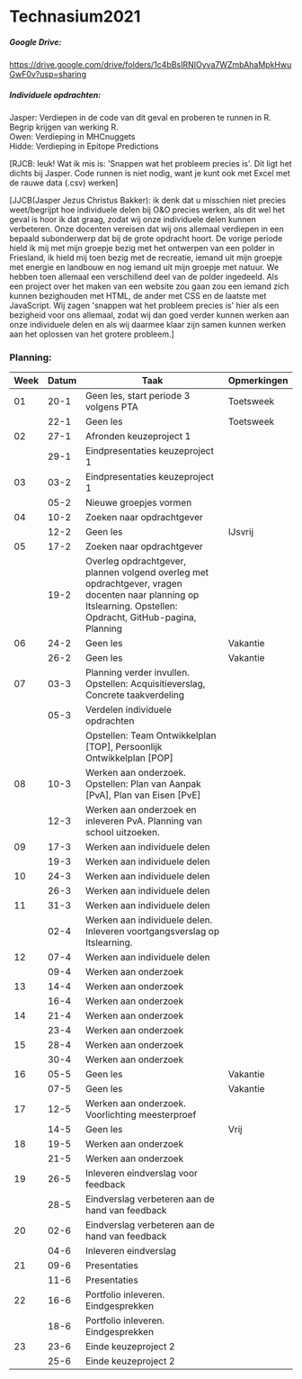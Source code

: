 # Technasium2021

##### Google Drive:
https://drive.google.com/drive/folders/1c4bBsIRNIOyva7WZmbAhaMpkHwuGwF0v?usp=sharing

##### Individuele opdrachten:
Jasper: Verdiepen in de code van dit geval en proberen te runnen in R. Begrip krijgen van werking R.\
Owen: Verdieping in MHCnuggets\
Hidde: Verdieping in Epitope Predictions

[RJCB: leuk! Wat ik mis is: 'Snappen wat het probleem precies is'. Dit ligt
het dichts bij Jasper. Code runnen is niet nodig, want je kunt ook met Excel
met de rauwe data (.csv) werken]

[JJCB(Jasper Jezus Christus Bakker): ik denk dat u misschien niet precies weet/begrijpt hoe individuele delen bij O&O precies werken, als dit wel het geval is hoor ik dat graag, zodat wij onze individuele delen kunnen verbeteren. Onze docenten vereisen dat wij ons allemaal verdiepen in een bepaald subonderwerp dat bij de grote opdracht hoort. De vorige periode hield ik mij met mijn groepje bezig met het ontwerpen van een polder in Friesland, ik hield mij toen bezig met de recreatie, iemand uit mijn groepje met energie en landbouw en nog iemand uit mijn groepje met natuur. We hebben toen allemaal een verschillend deel van de polder ingedeeld. Als een project over het maken van een website zou gaan zou een iemand zich kunnen bezighouden met HTML, de ander met CSS en de laatste met JavaScript. Wij zagen 'snappen wat het probleem precies is' hier als een bezigheid voor ons allemaal, zodat wij dan goed verder kunnen werken aan onze individuele delen en als wij daarmee klaar zijn samen kunnen werken aan het oplossen van het grotere probleem.]

### Planning:
| Week | Datum | Taak                                                                        | Opmerkingen |
|------|-------|-----------------------------------------------------------------------------|-------------|
| 01   | 20-1  | Geen les, start periode 3 volgens PTA                                       | Toetsweek   |
|      | 22-1  | Geen les                                                                    | Toetsweek   |
| 02   | 27-1  | Afronden keuzeproject 1                                                     |             |
|      | 29-1  | Eindpresentaties keuzeproject 1                                             |             |
| 03   | 03-2  | Eindpresentaties keuzeproject 1                                             |             |
|      | 05-2  | Nieuwe groepjes vormen                                                      |             |
| 04   | 10-2  | Zoeken naar opdrachtgever                                                   |             |
|      | 12-2  | Geen les                                                                    | IJsvrij     |
| 05   | 17-2  | Zoeken naar opdrachtgever                                                   |             |
|      | 19-2  | Overleg opdrachtgever, plannen volgend overleg met opdrachtgever, vragen docenten naar planning op Itslearning. Opstellen: Opdracht, GitHub-pagina, Planning |             |
| 06   | 24-2  | Geen les                                                                    | Vakantie    |
|      | 26-2  | Geen les                                                                    | Vakantie    |
| 07   | 03-3  | Planning verder invullen. Opstellen: Acquisitieverslag, Concrete taakverdeling |             |
|      | 05-3  |  Verdelen individuele opdrachten
|      |       | Opstellen: Team Ontwikkelplan [TOP], Persoonlijk Ontwikkelplan [POP]        |             |
| 08   | 10-3  | Werken aan onderzoek. Opstellen: Plan van Aanpak [PvA], Plan van Eisen [PvE]|             |
|      | 12-3  | Werken aan onderzoek en inleveren PvA. Planning van school uitzoeken.       |             |
| 09   | 17-3  | Werken aan individuele delen                                                |             |
|      | 19-3  | Werken aan individuele delen                                                |             |
| 10   | 24-3  | Werken aan individuele delen                                                |             |
|      | 26-3  | Werken aan individuele delen                                                |             |
| 11   | 31-3  | Werken aan individuele delen                                                |             |
|      | 02-4  | Werken aan individuele delen. Inleveren voortgangsverslag op Itslearning.   |             |
| 12   | 07-4  | Werken aan individuele delen                                                |             |
|      | 09-4  | Werken aan onderzoek                                                        |             |
| 13   | 14-4  | Werken aan onderzoek                                                        |             |
|      | 16-4  | Werken aan onderzoek                                                        |             |
| 14   | 21-4  | Werken aan onderzoek                                                        |             |
|      | 23-4  | Werken aan onderzoek                                                        |             |
| 15   | 28-4  | Werken aan onderzoek                                                        |             |
|      | 30-4  | Werken aan onderzoek                                                        |             |
| 16   | 05-5  | Geen les                                                                    | Vakantie    |
|      | 07-5  | Geen les                                                                    | Vakantie    |
| 17   | 12-5  | Werken aan onderzoek. Voorlichting meesterproef                             |             |
|      | 14-5  | Geen les                                                                    | Vrij        |
| 18   | 19-5  | Werken aan onderzoek                                                        |             |
|      | 21-5  | Werken aan onderzoek                                                        |             |
| 19   | 26-5  | Inleveren eindverslag voor feedback                                         |             |
|      | 28-5  | Eindverslag verbeteren aan de hand van feedback                             |             | 
| 20   | 02-6  | Eindverslag verbeteren aan de hand van feedback                             |             |
|      | 04-6  | Inleveren eindverslag                                                       |             |
| 21   | 09-6  | Presentaties                                                                |             |
|      | 11-6  | Presentaties                                                                |             |
| 22   | 16-6  | Portfolio inleveren. Eindgesprekken                                         |             |
|      | 18-6  | Portfolio inleveren. Eindgesprekken                                         |             |
| 23   | 23-6  | Einde keuzeproject 2                                                        |             |
|      | 25-6  | Einde keuzeproject 2                                                        |             |
